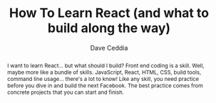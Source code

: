 ---
sections: [reactjs]
link: https://daveceddia.com/how-to-learn-react/
title: "How To Learn React (and what to build along the way)"
author: "Dave Ceddia"
publishedAt: 2016-11-15T00:00:00.000Z
type: [article]
topics: [get_started]
suggestedBy: [andreamangano]
createdAt: 2018-03-12T21:45:41.418Z
reference: aHR0cHM6Ly9kYXZlY2VkZGlhLmNvbS9ob3ctdG8tbGVhcm4tcmVhY3Qv
slug: how-to-learn-react-and-what-to-build-along-the-way-by-dave-ceddia
abstract: "I want to learn React… but what should I build? Front end coding is a skill. Well, maybe more like a bundle of skills. JavaScript, React, HTML, CSS, build tools, command line usage… there's a lot to know! Like any skill, you need practice before you dive in and build the next Facebook. The best practice comes from concrete projects that you can start and finish."
---